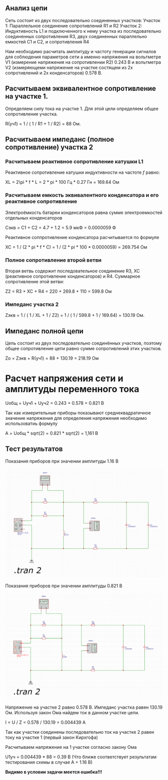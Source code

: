 ## Анализ цепи

Сеть состоит из двух последовательно соединенных участков:
Участок 1: Параллельное соединение сопротивлений R1 и R2
Участок 2: Индуктивность L1 и подключенного к нему участка из последовательно соединенных сопротивления R3, двух соединенных параллельно емкостей C1 и С2, и сопротивления R4

Нам необходимо расчитать амплитуду и частоту генерации сигналов для соблюдения параметров сети а именно напряжения на вольтметре V1 (измерение напряжения на сопротивлении R2) 0.243 В и вольтметра V2 (измеряющеми напряжение на участке состящем из 2х сопротивлений и 2х конденсаторов) 0.578 В.

## Расчитываем эквивалентное сопротивление на участке 1.

Определяем силу тока на участке 1.
Для этой цели определяем общее сопротивление участка. 

R(уч1) = 1 / ( 1 / R1 + 1 / R2) = 88 Ом.

## Расчитываем импеданс (полное сопротивление) участка 2

### Расчитываем реактивное сопротивление катушки L1

Реактивное сопротивление катушки индуктивности на частоте $f$ равно:

XL = 2\pi * f * L = 2 * pi * 100 Гц * 0.27 Гн = 169.64 Ом

### Расчитываем емкость эквивалентного конденсатора и его реактивное сопротивление

Электроёмкость батареи конденсаторов равна сумме электроемкостей отдельных конденсаторов

Сэкв = С1 + С2 = 4.7 + 1.2 = 5.9 мкФ = 0.0000059 Ф

Реактивное соппротивление конденсатора расчитывается по формуле

XC = 1 /  (2 * pi * f * C) = 1 / (2 * pi * 100 * 0.0000059) = 269.754 Ом

### Полное сопротивление второй ветви
Вторая ветвь содержит последовательное соединение R3, XC (реактивное сопротивление конденсаторов) и R4. Суммарное сопротивление этой ветви:

Z2 = R3 + XC + R4 = 220 + 269.8 + 110 = 599.8 Ом

### Импеданс участка 2

Zэкв = 1 / ( 1 / XL + 1 / Z2) = 1 / ( 1 / 599.8 + 1 / 169.64) = 130.19 Ом.

## Импеданс полной цепи

Цепь состоит из двух последовательно соединённых участков, поэтому общее сопротивление цепи равно сумме сопротивлений этих участков.

Zо = Zэкв + R(уч1) = 88 + 130.19 = 218.19 Ом

# Расчет напряжения сети и амплитуды переменного тока

Uобщ = Uуч1 + Uуч2 = 0.243 + 0.578 = 0.821 В

Так как измерительные приборы показывают среднеквадратичное значение напряжения для определения напряжения необходимо использоватиь формулу

А = Uобщ * sqrt(2) = 0.821 * sqrt(2) = 1,161 В

## Тест результатов

Показания приборов при значении амплитуды 1.16 В 

![test_result](./schema1.png)

Показания приборов при значении амплитуды 0.821 В

![test_result](./schema2.png)

Напряжение на участке 2 равно 0.578 В. Импеданс участка равен 130.19 Ом. Используя закон Ома найдем ток в данном участке цепи.

I = U / Z = 0.578 / 130.19 = 0.004439 А

Так как участки соединены последовательно ток на участке 2 равен току на участке 1 (первый закон Кирхгофа)

Расчитываем напряжение на 1 участке согласно закону Ома

U1уч = 0.004439 * 88 = 0.39 В (Что ближе соответствует результатам тестирования схемы в случае А = 1.16 В)

**Видимо в условии задачи меется ошибка!!!**
